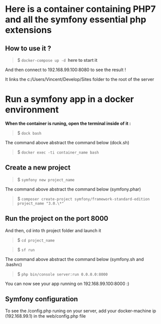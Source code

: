 # Here is a container containing PHP7 and all the symfony essential php extensions

## How to use it ?

> $ ``docker-compose up -d ``**here to start it**

And then connect to 192.168.99.100:8080 to see the result !

It links the c:/Users/Vincent/Develop/Sites folder to the root of the server

# Run a symfony app in a docker environment

**When the container is runing, open the terminal inside of it :**

> $ ``dock bash``

The command above abstract the command below (dock.sh)

> $ ``docker exec -ti container_name bash``

## Create a new project

> $ ``symfony new project_name``

The command above abstract the command below (symfony.phar)

> $ ``composer create-project symfony/framework-standard-edition project_name "3.0.\*"``

## Run the project on the port 8000

And then, cd into th project folder and launch it

> $ ``cd project_name``

> $ ``sf run``

The command above abstract the command below (symfony.sh and .bashrc)

> $ ``php bin/console server:run 0.0.0.0:8000``

You can now see your app running on 192.168.99.100:8000 :)

## Symfony configuration

To see the /config.php runing on your server, add your docker-machine ip (192.168.99.1) in the web/config.php file
